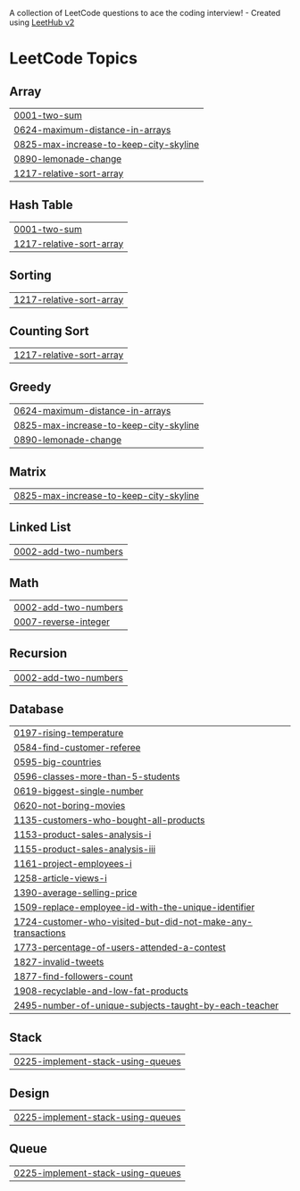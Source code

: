 A collection of LeetCode questions to ace the coding interview! - Created using [LeetHub v2](https://github.com/arunbhardwaj/LeetHub-2.0)
<!---LeetCode Topics Start-->
# LeetCode Topics
## Array
|  |
| ------- |
| [0001-two-sum](https://github.com/Habib-hs/LeetCode/tree/master/0001-two-sum) |
| [0624-maximum-distance-in-arrays](https://github.com/Habib-hs/LeetCode/tree/master/0624-maximum-distance-in-arrays) |
| [0825-max-increase-to-keep-city-skyline](https://github.com/Habib-hs/LeetCode/tree/master/0825-max-increase-to-keep-city-skyline) |
| [0890-lemonade-change](https://github.com/Habib-hs/LeetCode/tree/master/0890-lemonade-change) |
| [1217-relative-sort-array](https://github.com/Habib-hs/LeetCode/tree/master/1217-relative-sort-array) |
## Hash Table
|  |
| ------- |
| [0001-two-sum](https://github.com/Habib-hs/LeetCode/tree/master/0001-two-sum) |
| [1217-relative-sort-array](https://github.com/Habib-hs/LeetCode/tree/master/1217-relative-sort-array) |
## Sorting
|  |
| ------- |
| [1217-relative-sort-array](https://github.com/Habib-hs/LeetCode/tree/master/1217-relative-sort-array) |
## Counting Sort
|  |
| ------- |
| [1217-relative-sort-array](https://github.com/Habib-hs/LeetCode/tree/master/1217-relative-sort-array) |
## Greedy
|  |
| ------- |
| [0624-maximum-distance-in-arrays](https://github.com/Habib-hs/LeetCode/tree/master/0624-maximum-distance-in-arrays) |
| [0825-max-increase-to-keep-city-skyline](https://github.com/Habib-hs/LeetCode/tree/master/0825-max-increase-to-keep-city-skyline) |
| [0890-lemonade-change](https://github.com/Habib-hs/LeetCode/tree/master/0890-lemonade-change) |
## Matrix
|  |
| ------- |
| [0825-max-increase-to-keep-city-skyline](https://github.com/Habib-hs/LeetCode/tree/master/0825-max-increase-to-keep-city-skyline) |
## Linked List
|  |
| ------- |
| [0002-add-two-numbers](https://github.com/Habib-hs/LeetCode/tree/master/0002-add-two-numbers) |
## Math
|  |
| ------- |
| [0002-add-two-numbers](https://github.com/Habib-hs/LeetCode/tree/master/0002-add-two-numbers) |
| [0007-reverse-integer](https://github.com/Habib-hs/LeetCode/tree/master/0007-reverse-integer) |
## Recursion
|  |
| ------- |
| [0002-add-two-numbers](https://github.com/Habib-hs/LeetCode/tree/master/0002-add-two-numbers) |
## Database
|  |
| ------- |
| [0197-rising-temperature](https://github.com/Habib-hs/LeetCode/tree/master/0197-rising-temperature) |
| [0584-find-customer-referee](https://github.com/Habib-hs/LeetCode/tree/master/0584-find-customer-referee) |
| [0595-big-countries](https://github.com/Habib-hs/LeetCode/tree/master/0595-big-countries) |
| [0596-classes-more-than-5-students](https://github.com/Habib-hs/LeetCode/tree/master/0596-classes-more-than-5-students) |
| [0619-biggest-single-number](https://github.com/Habib-hs/LeetCode/tree/master/0619-biggest-single-number) |
| [0620-not-boring-movies](https://github.com/Habib-hs/LeetCode/tree/master/0620-not-boring-movies) |
| [1135-customers-who-bought-all-products](https://github.com/Habib-hs/LeetCode/tree/master/1135-customers-who-bought-all-products) |
| [1153-product-sales-analysis-i](https://github.com/Habib-hs/LeetCode/tree/master/1153-product-sales-analysis-i) |
| [1155-product-sales-analysis-iii](https://github.com/Habib-hs/LeetCode/tree/master/1155-product-sales-analysis-iii) |
| [1161-project-employees-i](https://github.com/Habib-hs/LeetCode/tree/master/1161-project-employees-i) |
| [1258-article-views-i](https://github.com/Habib-hs/LeetCode/tree/master/1258-article-views-i) |
| [1390-average-selling-price](https://github.com/Habib-hs/LeetCode/tree/master/1390-average-selling-price) |
| [1509-replace-employee-id-with-the-unique-identifier](https://github.com/Habib-hs/LeetCode/tree/master/1509-replace-employee-id-with-the-unique-identifier) |
| [1724-customer-who-visited-but-did-not-make-any-transactions](https://github.com/Habib-hs/LeetCode/tree/master/1724-customer-who-visited-but-did-not-make-any-transactions) |
| [1773-percentage-of-users-attended-a-contest](https://github.com/Habib-hs/LeetCode/tree/master/1773-percentage-of-users-attended-a-contest) |
| [1827-invalid-tweets](https://github.com/Habib-hs/LeetCode/tree/master/1827-invalid-tweets) |
| [1877-find-followers-count](https://github.com/Habib-hs/LeetCode/tree/master/1877-find-followers-count) |
| [1908-recyclable-and-low-fat-products](https://github.com/Habib-hs/LeetCode/tree/master/1908-recyclable-and-low-fat-products) |
| [2495-number-of-unique-subjects-taught-by-each-teacher](https://github.com/Habib-hs/LeetCode/tree/master/2495-number-of-unique-subjects-taught-by-each-teacher) |
## Stack
|  |
| ------- |
| [0225-implement-stack-using-queues](https://github.com/Habib-hs/LeetCode/tree/master/0225-implement-stack-using-queues) |
## Design
|  |
| ------- |
| [0225-implement-stack-using-queues](https://github.com/Habib-hs/LeetCode/tree/master/0225-implement-stack-using-queues) |
## Queue
|  |
| ------- |
| [0225-implement-stack-using-queues](https://github.com/Habib-hs/LeetCode/tree/master/0225-implement-stack-using-queues) |
<!---LeetCode Topics End-->